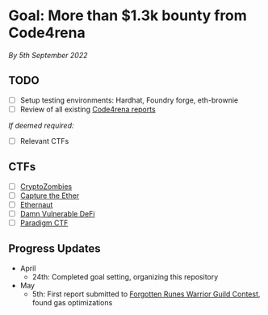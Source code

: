 # Goal: More than $1.3k bounty from Code4rena
_By 5th September 2022_

## TODO
- [ ] Setup testing environments: Hardhat, Foundry forge, eth-brownie
- [ ] Review of all existing [Code4rena reports](https://code4rena.com/reports)

_If deemed required:_
- [ ] Relevant CTFs 

## CTFs
- [ ] [CryptoZombies](https://cryptozombies.io/en/course/)
- [ ] [Capture the Ether](https://capturetheether.com/)
- [ ] [Ethernaut](https://ethernaut.openzeppelin.com/)
- [ ] [Damn Vulnerable DeFi](https://www.damnvulnerabledefi.xyz/)
- [ ] [Paradigm CTF](https://github.com/paradigm-operations/paradigm-ctf-2021)

## Progress Updates
- April
  - 24th: Completed goal setting, organizing this repository
- May
  - 5th: First report submitted to [Forgotten Runes Warrior Guild Contest](https://code4rena.com/contests/2022-05-forgotten-runes-warrior-guild-contest), found gas optimizations

